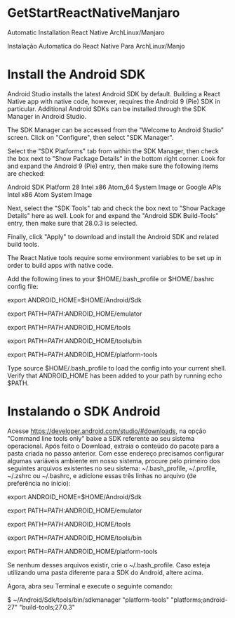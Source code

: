 # GetStartReactNativeManjaro
Automatic Installation React Native ArchLinux/Manjaro

Instalação Automatica do React Native Para ArchLinux/Manjo
 
# Install the Android SDK

Android Studio installs the latest Android SDK by default. Building a React Native app with native code, however, requires the Android 9 (Pie) SDK in particular. Additional Android SDKs can be installed through the SDK Manager in Android Studio.

The SDK Manager can be accessed from the "Welcome to Android Studio" screen. Click on "Configure", then select "SDK Manager".

Select the "SDK Platforms" tab from within the SDK Manager, then check the box next to "Show Package Details" in the bottom right corner. Look for and expand the Android 9 (Pie) entry, then make sure the following items are checked:

Android SDK Platform 28
Intel x86 Atom_64 System Image or Google APIs Intel x86 Atom System Image

Next, select the "SDK Tools" tab and check the box next to "Show Package Details" here as well. Look for and expand the "Android SDK Build-Tools" entry, then make sure that 28.0.3 is selected.

Finally, click "Apply" to download and install the Android SDK and related build tools.

The React Native tools require some environment variables to be set up in order to build apps with native code.

Add the following lines to your $HOME/.bash_profile or $HOME/.bashrc config file:


export ANDROID_HOME=$HOME/Android/Sdk

export PATH=$PATH:$ANDROID_HOME/emulator

export PATH=$PATH:$ANDROID_HOME/tools

export PATH=$PATH:$ANDROID_HOME/tools/bin

export PATH=$PATH:$ANDROID_HOME/platform-tools


Type source $HOME/.bash_profile to load the config into your current shell. Verify that ANDROID_HOME has been added to your path by running echo $PATH.

# Instalando o SDK Android

Acesse https://developer.android.com/studio/#downloads, na opção "Command line tools only" baixe a SDK referente ao seu sistema operacional. Após feito o Download, extraia o conteúdo do pacote para a pasta criada no passo anterior. Com esse endereço precisamos configurar algumas variáveis ambiente em nosso sistema, procure pelo primeiro dos seguintes arquivos existentes no seu sistema: ~/.bash_profile, ~/.profile, ~/.zshrc ou ~/.bashrc, e adicione essas três linhas no arquivo (de preferência no início):


export ANDROID_HOME=$HOME/Android/Sdk

export PATH=$PATH:$ANDROID_HOME/emulator

export PATH=$PATH:$ANDROID_HOME/tools

export PATH=$PATH:$ANDROID_HOME/tools/bin

export PATH=$PATH:$ANDROID_HOME/platform-tools


Se nenhum desses arquivos existir, crie o ~/.bash_profile. Caso esteja utilizando uma pasta diferente para a SDK do Android, altere acima.

Agora, abra seu Terminal e execute o seguinte comando:


$ ~/Android/Sdk/tools/bin/sdkmanager "platform-tools" "platforms;android-27" "build-tools;27.0.3"
